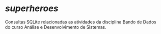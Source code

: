 # _*superheroes*_
Consultas SQLite relacionadas as atividades da disciplina Bando de Dados do curso Análise e Desenvolvimento de Sistemas.

